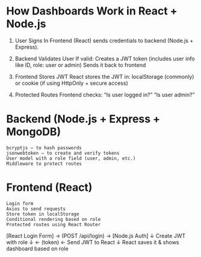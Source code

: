 # How Dashboards Work in React + Node.js
1. User Signs In
Frontend (React) sends credentials to backend (Node.js + Express).

2. Backend Validates User
If valid:
    Creates a JWT token (includes user info like ID, role: user or admin)
    Sends it back to frontend

3. Frontend Stores JWT
React stores the JWT in:
    localStorage (commonly)
    or cookie (if using HttpOnly + secure access)

4. Protected Routes
Frontend checks:
    “Is user logged in?”
    “Is user admin?”

# Backend (Node.js + Express + MongoDB)
    bcryptjs — to hash passwords
    jsonwebtoken — to create and verify tokens
    User model with a role field (user, admin, etc.)
    Middleware to protect routes

# Frontend (React)
    Login form
    Axios to send requests
    Store token in localStorage
    Conditional rendering based on role
    Protected routes using React Router



[React Login Form] → (POST /api/login) → [Node.js Auth]
                                           ↓
                                  Create JWT with role
                                           ↓
                            ← (token) ← Send JWT to React
                                           ↓
                  React saves it & shows dashboard based on role


